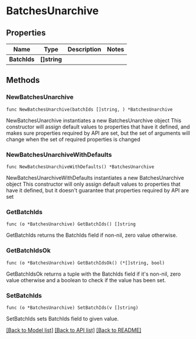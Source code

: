 # BatchesUnarchive

## Properties

Name | Type | Description | Notes
------------ | ------------- | ------------- | -------------
**BatchIds** | **[]string** |  | 

## Methods

### NewBatchesUnarchive

`func NewBatchesUnarchive(batchIds []string, ) *BatchesUnarchive`

NewBatchesUnarchive instantiates a new BatchesUnarchive object
This constructor will assign default values to properties that have it defined,
and makes sure properties required by API are set, but the set of arguments
will change when the set of required properties is changed

### NewBatchesUnarchiveWithDefaults

`func NewBatchesUnarchiveWithDefaults() *BatchesUnarchive`

NewBatchesUnarchiveWithDefaults instantiates a new BatchesUnarchive object
This constructor will only assign default values to properties that have it defined,
but it doesn't guarantee that properties required by API are set

### GetBatchIds

`func (o *BatchesUnarchive) GetBatchIds() []string`

GetBatchIds returns the BatchIds field if non-nil, zero value otherwise.

### GetBatchIdsOk

`func (o *BatchesUnarchive) GetBatchIdsOk() (*[]string, bool)`

GetBatchIdsOk returns a tuple with the BatchIds field if it's non-nil, zero value otherwise
and a boolean to check if the value has been set.

### SetBatchIds

`func (o *BatchesUnarchive) SetBatchIds(v []string)`

SetBatchIds sets BatchIds field to given value.



[[Back to Model list]](../README.md#documentation-for-models) [[Back to API list]](../README.md#documentation-for-api-endpoints) [[Back to README]](../README.md)


